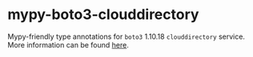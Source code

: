# mypy-boto3-clouddirectory

Mypy-friendly type annotations for `boto3` 1.10.18 `clouddirectory` service.
More information can be found [here](https://github.com/vemel/mypy_boto3).